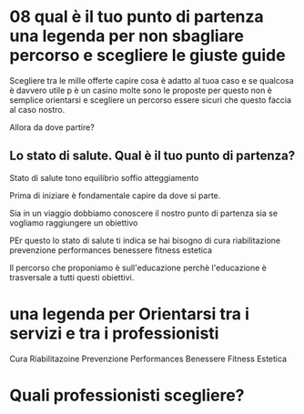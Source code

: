 # 08  qual è il tuo punto di partenza una legenda per non sbagliare percorso e scegliere le giuste guide 


Scegliere tra le mille offerte capire cosa è adatto al tuoa caso e se qualcosa è davvero utile p è un casino molte sono le proposte per questo non è semplice orientarsi e scegliere un percorso essere sicuri che questo faccia al caso nostro. 

Allora da dove partire? 

## Lo stato di salute. Qual è il tuo punto di partenza?



Stato di salute tono equilibrio soffio atteggiamento 

Prima di iniziare è fondamentale capire da dove si parte.

Sia in un viaggio dobbiamo conoscere il nostro punto di partenza sia se vogliamo raggiungere un obiettivo 

PEr questo lo stato di salute
ti indica 
se hai bisogno di cura riabilitazione prevenzione performances benessere fitness estetica 

Il percorso che proponiamo è sull'educazione perchè l'educazione è trasversale a tutti questi obiettivi.



# una legenda per Orientarsi tra i servizi e tra i professionisti 


Cura 
Riabilitazoine
Prevenzione
Performances
Benessere
Fitness
Estetica


#  Quali professionisti scegliere?






<!--stackedit_data:
eyJoaXN0b3J5IjpbMTU5MTgyMzY0MSwtMTIzMjUxOTA2NCwxMj
Y2OTEzNzQwLC0xNjY4MzUwNDk4LC0xNjk5NzE2MDUsLTEyNTM2
OTU4NzcsLTE0NDQ1MDczMTQsLTE4NjkyODY5MTAsNzY0MjQ1Mj
YyLDUzMTA4NTU5MV19
-->